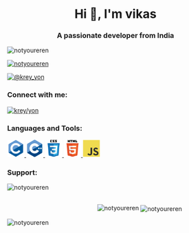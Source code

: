 <h1 align="center">Hi 👋, I'm vikas</h1>
<h3 align="center">A passionate developer from India</h3>

<p align="left"> <img src="https://komarev.com/ghpvc/?username=notyoureren&label=Profile%20views&color=0e75b6&style=flat" alt="notyoureren" /> </p>

<p align="left"> <a href="https://github.com/ryo-ma/github-profile-trophy"><img src="https://github-profile-trophy.vercel.app/?username=notyoureren" alt="notyoureren" /></a> </p>

<p align="left"> <a href="https://twitter.com/krey/yon" target="blank"><img src="https://img.shields.io/twitter/follow/krey/yon?logo=twitter&style=for-the-badge" alt="@krey_yon" /></a> </p>

<h3 align="left">Connect with me:</h3>
<p align="left">
<a href="https://twitter.com/krey/yon" target="blank"><img align="center" src="https://raw.githubusercontent.com/rahuldkjain/github-profile-readme-generator/master/src/images/icons/Social/twitter.svg" alt="krey/yon" height="30" width="40" /></a>
</p>

<h3 align="left">Languages and Tools:</h3>
<p align="left"> <a href="https://www.cprogramming.com/" target="_blank" rel="noreferrer"> <img src="https://raw.githubusercontent.com/devicons/devicon/master/icons/c/c-original.svg" alt="c" width="40" height="40"/> </a> <a href="https://www.w3schools.com/cpp/" target="_blank" rel="noreferrer"> <img src="https://raw.githubusercontent.com/devicons/devicon/master/icons/cplusplus/cplusplus-original.svg" alt="cplusplus" width="40" height="40"/> </a> <a href="https://www.w3schools.com/css/" target="_blank" rel="noreferrer"> <img src="https://raw.githubusercontent.com/devicons/devicon/master/icons/css3/css3-original-wordmark.svg" alt="css3" width="40" height="40"/> </a> <a href="https://www.w3.org/html/" target="_blank" rel="noreferrer"> <img src="https://raw.githubusercontent.com/devicons/devicon/master/icons/html5/html5-original-wordmark.svg" alt="html5" width="40" height="40"/> </a> <a href="https://developer.mozilla.org/en-US/docs/Web/JavaScript" target="_blank" rel="noreferrer"> <img src="https://raw.githubusercontent.com/devicons/devicon/master/icons/javascript/javascript-original.svg" alt="javascript" width="40" height="40"/> </a> </p>

<h3 align="left">Support:</h3>
<p><a href="https://ko-fi.com/notyoureren"> <img align="left" src="https://cdn.ko-fi.com/cdn/kofi3.png?v=3" height="50" width="210" alt="notyoureren" /></a></p><br><br>

<p><img align="left" src="https://github-readme-stats.vercel.app/api/top-langs?username=notyoureren&show_icons=true&locale=en&layout=compact" alt="notyoureren" /></p>

<p>&nbsp;<img align="center" src="https://github-readme-stats.vercel.app/api?username=notyoureren&show_icons=true&locale=en" alt="notyoureren" /></p>

<p><img align="center" src="https://github-readme-streak-stats.herokuapp.com/?user=notyoureren&" alt="notyoureren" /></p>

